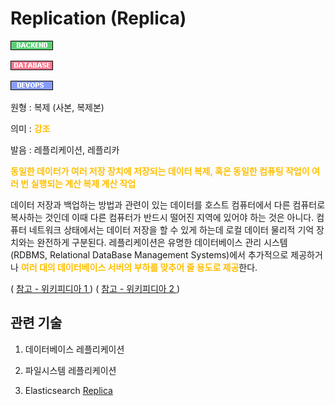 <d-title>

# Replication (Replica)

</d-title>

<d-label>

<d-inner>

![Backend](../2TAT1C/Label_Backend.png)

</d-inner>

<d-inner>

![Database](../2TAT1C/Label_Database.png)

</d-inner>

<d-inner>

![Devops](../2TAT1C/Label_Devops.png)

</d-inner>

</d-label>

<d-origin>

원형 : 복제 (사본, 복제본)

</d-origin>

<d-mean>

의미  : <span style="color:#FFBF00; font-weight:bold;">강조</span>

</d-mean>

<d-pronunciation>

발음 : 레플리케이션, 레플리카

</d-pronunciation>

<d-content>

<span style="color:#FFBF00; font-weight:bold;">동일한 데이터가 여러 저장 장치에 저장되는 데이터 복제, 혹은 동일한 컴퓨팅 작업이 여러 번 실행되는 계산 복제 계산 작업</span>

데이터 저장과 백업하는 방법과 관련이 있는 데이터를 호스트 컴퓨터에서 다른 컴퓨터로 복사하는 것인데 이때 다른 컴퓨터가 반드시 떨어진 지역에 있어야 하는 것은 아니다. 컴퓨터 네트워크 상태에서는 데이터 저장을 할 수 있게 하는데 로컬 데이터 물리적 기억 장치와는 완전하게 구분된다. 레플리케이션은 유명한 데이터베이스 관리 시스템 (RDBMS, Relational DataBase Management Systems)에서 추가적으로 제공하거나 <span style="color:#FFBF00; font-weight:bold;">여러 대의 데이터베이스 서버의 부하를 맞추어 줄 용도로 제공</span>한다.

( [ 참고 - 위키피디아 1 ](https://ko.wikipedia.org/wiki/%EB%A0%88%ED%94%8C%EB%A6%AC%EC%BC%80%EC%9D%B4%EC%85%98))
( [ 참고 - 위키피디아 2 ](https://en.wikipedia.org/wiki/Replication_(computing)))

</d-content>

<d-relation>

## 관련 기술

<d-inner>

1. 데이터베이스 레플리케이션

</d-inner>

<d-inner>

2. 파일시스템 레플리케이션

</d-inner>

<d-inner>

3. Elasticsearch [Replica](https://jiseok-woo.tistory.com/8)

</d-inner>

</d-relation>
